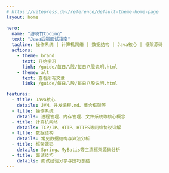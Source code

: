 ```yaml
---
# https://vitepress.dev/reference/default-theme-home-page
layout: home

hero:
  name: "游晓竹Coding"
  text: "Java后端面试指南"
  tagline: 操作系统 | 计算机网络 | 数据结构 | Java核心 | 框架源码
  actions:
    - theme: brand
      text: 开始学习
      link: /guide/每日八股/每日八股说明.html
    - theme: alt
      text: 查看所有文章
      link: /guide/每日八股/每日八股说明.html

features:
  - title: Java核心
    details: JVM、并发编程.md、集合框架等
  - title: 操作系统
    details: 进程管理、内存管理、文件系统等核心概念
  - title: 计算机网络
    details: TCP/IP、HTTP、HTTPS等网络协议详解
  - title: 数据结构
    details: 常见数据结构与算法分析
  - title: 框架源码
    details: Spring、MyBatis等主流框架源码分析
  - title: 面试技巧
    details: 面试经验分享与技巧总结
---
```


